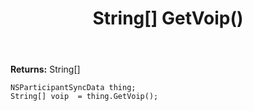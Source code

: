 ﻿---
uid: crmscript_ref_NSParticipantSyncData_GetVoip
title: String[] GetVoip()
intellisense: NSParticipantSyncData.GetVoip
keywords: NSParticipantSyncData, GetVoip
so.topic: reference
---



**Returns:** String[]


```crmscript
NSParticipantSyncData thing;
String[] voip  = thing.GetVoip();
```


